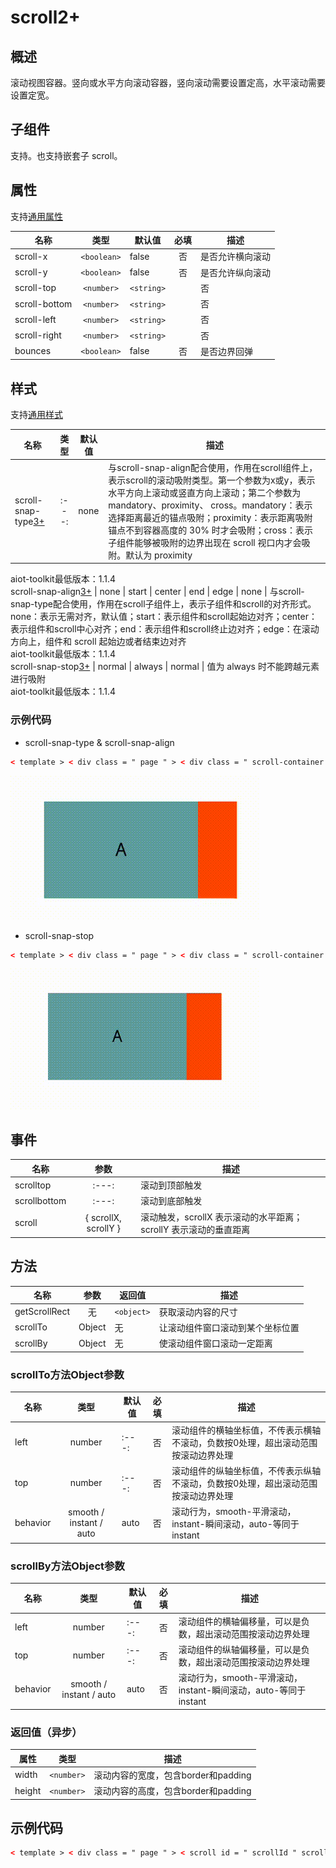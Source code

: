 <!-- 源地址: https://iot.mi.com/vela/quickapp/zh/components/container/scroll.html -->

# scroll2+

## 概述

滚动视图容器。竖向或水平方向滚动容器，竖向滚动需要设置定高，水平滚动需要设置定宽。

## 子组件

支持。也支持嵌套子 scroll。

## 属性

支持[通用属性](</vela/quickapp/zh/components/general/properties.html>)

名称 | 类型 | 默认值 | 必填 | 描述  
---|:---:|---|:---:|---  
scroll-x | `<boolean>` | false | 否 | 是否允许横向滚动  
scroll-y | `<boolean>` | false | 否 | 是否允许纵向滚动  
scroll-top | `<number>` | `<string>` |  | 否 | 设置竖向滚动条位置，内容顶部到 scroll 顶部的距离，如果有滚动吸附效果则先滚动再吸附  
scroll-bottom | `<number>` | `<string>` |  | 否 | 设置竖向滚动条位置，内容底部到 scroll 底部的距离，如果有滚动吸附效果则先滚动再吸附。同时设置 scroll-top 和scroll-bottom 以scroll-top为准  
scroll-left | `<number>` | `<string>` |  | 否 | 设置横向滚动条位置，内容左侧到 scroll 左侧的距离，如果有滚动吸附效果则先滚动再吸附  
scroll-right | `<number>` | `<string>` |  | 否 | 设设置横向滚动条位置，内容右侧到 scroll 右侧的距离，如果有滚动吸附效果则先滚动再吸附。同时设置 scroll-left 和scroll-right 以scroll-left为准  
bounces | `<boolean>` | false | 否 | 是否边界回弹  
  
## 样式

支持[通用样式](</vela/quickapp/zh/components/general/style.html>)

名称 | 类型 | 默认值 | 描述  
---|:---:|---|---  
scroll-snap-type[3+](</vela/quickapp/zh/guide/version/APILevel3>) |:---:| none | 与scroll-snap-align配合使用，作用在scroll组件上，表示scroll的滚动吸附类型。第一个参数为x或y，表示水平方向上滚动或竖直方向上滚动；第二个参数为 mandatory、proximity、 cross。mandatory：表示选择距离最近的锚点吸附；proximity：表示距离吸附锚点不到容器高度的 30% 时才会吸附；cross：表示子组件能够被吸附的边界出现在 scroll 视口内才会吸附。默认为 proximity   
aiot-toolkit最低版本：1.1.4  
scroll-snap-align[3+](</vela/quickapp/zh/guide/version/APILevel3>) | none | start | center | end | edge | none | 与scroll-snap-type配合使用，作用在scroll子组件上，表示子组件和scroll的对⻬形式。none：表示无需对⻬，默认值；start：表示组件和scroll起始边对⻬；center：表示组件和scroll中心对⻬；end：表示组件和scroll终止边对⻬；edge：在滚动方向上，组件和 scroll 起始边或者结束边对齐   
aiot-toolkit最低版本：1.1.4  
scroll-snap-stop[3+](</vela/quickapp/zh/guide/version/APILevel3>) | normal | always | normal | 值为 always 时不能跨越元素进行吸附   
aiot-toolkit最低版本：1.1.4  
  
### 示例代码

  * scroll-snap-type & scroll-snap-align
```html
< template > < div class = " page " > < div class = " scroll-container " > < scroll class = " box " scroll-x = " true " style = " scroll-snap-type : x proximity ; " > < text class = " scroll-item color-1 " > A </ text > < text class = " scroll-item color-2 " > B </ text > < text class = " scroll-item color-1 " style = " scroll-snap-align : start ; " > C </ text > < text class = " scroll-item color-2 " > D </ text > < text class = " scroll-item color-1 " style = " scroll-snap-align : center ; " > E </ text > < text class = " scroll-item color-2 " > F </ text > < text class = " scroll-item color-1 " style = " scroll-snap-align : end ; " > G </ text > < text class = " scroll-item color-2 " > H </ text > </ scroll > </ div > </ div > </ template > < script > export default { } </ script > < style > .page { padding : 60px ; flex-direction : column ; } .scroll-container { width : 100% ; } .box { margin-bottom : 30px ; height : 100px ; width : 200px ; } .scroll-item { width : 80% ; height : 100px ; text-align : center ; } .color-1 { background-color : cadetblue ; } .color-2 { background-color : orangered ; } </ style >
```

![](../../images/scroll.gif)

  * scroll-snap-stop
```html
< template > < div class = " page " > < div class = " scroll-container " > < scroll class = " box " scroll-x = " true " style = " scroll-snap-type : x cross ; scroll-snap-stop : always ; " > < text class = " scroll-item color-1 " > A </ text > < text class = " scroll-item color-2 " style = " scroll-snap-align : center ; " > B </ text > < text class = " scroll-item color-1 " style = " scroll-snap-align : center ; " > C </ text > < text class = " scroll-item color-2 " style = " scroll-snap-align : center ; " > D </ text > < text class = " scroll-item color-1 " style = " scroll-snap-align : center ; " > E </ text > < text class = " scroll-item color-2 " style = " scroll-snap-align : center ; " > F </ text > < text class = " scroll-item color-1 " > G </ text > </ scroll > </ div > </ div > </ template > < script > export default { } </ script > < style > .page { padding : 60px ; flex-direction : column ; } .scroll-container { width : 100% ; } .box { margin-bottom : 30px ; height : 100px ; width : 200px ; } .scroll-item { width : 80% ; height : 100px ; text-align : center ; } .color-1 { background-color : cadetblue ; } .color-2 { background-color : orangered ; } </ style >
```

![](../../images/scroll-snap-stop.gif)

## 事件

名称 | 参数 | 描述  
---|:---:|---  
scrolltop |:---:| 滚动到顶部触发  
scrollbottom |:---:| 滚动到底部触发  
scroll | { scrollX, scrollY } | 滚动触发，scrollX 表示滚动的水平距离；scrollY 表示滚动的垂直距离  
  
## 方法

名称 | 参数 | 返回值 | 描述  
---|:---:|---|---  
getScrollRect | 无 | `<object>` | 获取滚动内容的尺寸  
scrollTo | Object | 无 | 让滚动组件窗口滚动到某个坐标位置  
scrollBy | Object | 无 | 使滚动组件窗口滚动一定距离  
  
### scrollTo方法Object参数

名称 | 类型 | 默认值 | 必填 | 描述  
---|:---:|---|:---:|---  
left | number |:---:| 否 | 滚动组件的横轴坐标值，不传表示横轴不滚动，负数按0处理，超出滚动范围按滚动边界处理  
top | number |:---:| 否 | 滚动组件的纵轴坐标值，不传表示纵轴不滚动，负数按0处理，超出滚动范围按滚动边界处理  
behavior | smooth / instant / auto | auto | 否 | 滚动行为，smooth-平滑滚动，instant-瞬间滚动，auto-等同于instant  
  
### scrollBy方法Object参数

名称 | 类型 | 默认值 | 必填 | 描述  
---|:---:|---|:---:|---  
left | number |:---:| 否 | 滚动组件的横轴偏移量，可以是负数，超出滚动范围按滚动边界处理  
top | number |:---:| 否 | 滚动组件的纵轴偏移量，可以是负数，超出滚动范围按滚动边界处理  
behavior | smooth / instant / auto | auto | 否 | 滚动行为，smooth-平滑滚动，instant-瞬间滚动，auto-等同于instant  
  
### 返回值（异步）

属性 | 类型 | 描述  
---|:---:|---  
width | `<number>` | 滚动内容的宽度，包含border和padding  
height | `<number>` | 滚动内容的高度，包含border和padding  
  
## 示例代码
```html
< template > < div class = " page " > < scroll id = " scrollId " scroll-y = " true " onscrolltop = " handleScrollTop " > < div class = " item " > < text > 北京 </ text > </ div > < div class = " item " > < text > 上海 </ text > </ div > < div class = " item " > < text > 广州 </ text > </ div > < div class = " item " > < text > 深圳 </ text > </ div > </ scroll > </ div > </ template > < script > export default { onShow () { this . $element ('scrollId') . getScrollRect ({ success ({ width , height }) { console.log ('宽度' , width) ; console.log ('高度' , height) ; } }) // this.scrollTo() // this.scrollBy() } , handleScrollTop () { console.info ('scrolled top.') } , scrollTo () { this . $element ('scrollId') . scrollTo ({ top : 1000 , left : 0 , behavior : 'smooth' }) } , scrollBy () { this . $element ('scrollId') . scrollBy ({ top : 1000 , left : 0 , behavior : 'smooth' }) } } </ script > < style > .page { justify-content : center ; align-items : center ; } #scrollId { width : 50% ; height : 100px ; flex-direction : column ; background-color : yellowgreen ; } .item { width : 100% ; height : 50px ; justify-content : center ; } </ style >
```
